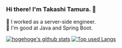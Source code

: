 ### Hi there! I'm Takashi Tamura. 👋

🔭 I worked as a server-side engineer.  
🌱 I'm good at Java and Spring Boot.



<!-- リポジトリステータス -->
[![hogehoge's github stats](https://github-readme-stats.vercel.app/api?username=tamuten&hide=contribs&count_private=true&show_icons=true&theme=tokyonight)](https://github.com/tamuten/)
[![Top used Langs](https://github-readme-stats.vercel.app/api/top-langs/?username=tamuten&layout=compact&theme=tokyonight)](https://github.com/tamuten/)


<!--
**tamuten/tamuten** is a ✨ _special_ ✨ repository because its `README.md` (this file) appears on your GitHub profile.

Here are some ideas to get you started:

- 🔭 I’m currently working on ...
- 🌱 I’m currently learning ...
- 👯 I’m looking to collaborate on ...
- 🤔 I’m looking for help with ...
- 💬 Ask me about ...
- 📫 How to reach me: ...
- 😄 Pronouns: ...
- ⚡ Fun fact: ...
-->

